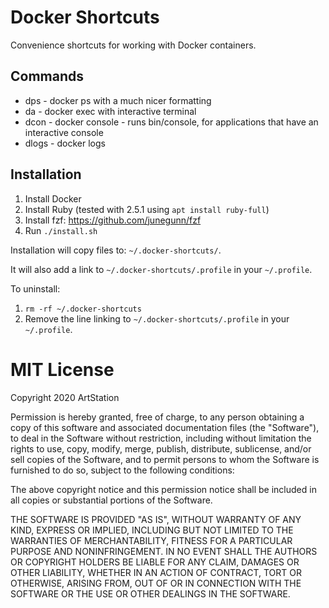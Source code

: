# Docker Shortcuts

Convenience shortcuts for working with Docker containers.

## Commands

* dps - docker ps with a much nicer formatting
* da - docker exec with interactive terminal
* dcon - docker console - runs bin/console, for applications that have an interactive console
* dlogs - docker logs

## Installation

1. Install Docker
2. Install Ruby (tested with 2.5.1 using `apt install ruby-full`)
3. Install fzf: https://github.com/junegunn/fzf
4. Run `./install.sh`

Installation will copy files to: `~/.docker-shortcuts/`.

It will also add a link to `~/.docker-shortcuts/.profile` in your `~/.profile`.

To uninstall:

1. `rm -rf ~/.docker-shortcuts`
2. Remove the line linking to `~/.docker-shortcuts/.profile` in your `~/.profile`.


# MIT License

Copyright 2020 ArtStation

Permission is hereby granted, free of charge, to any person obtaining a copy of this software and associated documentation files (the "Software"), to deal in the Software without restriction, including without limitation the rights to use, copy, modify, merge, publish, distribute, sublicense, and/or sell copies of the Software, and to permit persons to whom the Software is furnished to do so, subject to the following conditions:

The above copyright notice and this permission notice shall be included in all copies or substantial portions of the Software.

THE SOFTWARE IS PROVIDED "AS IS", WITHOUT WARRANTY OF ANY KIND, EXPRESS OR IMPLIED, INCLUDING BUT NOT LIMITED TO THE WARRANTIES OF MERCHANTABILITY, FITNESS FOR A PARTICULAR PURPOSE AND NONINFRINGEMENT. IN NO EVENT SHALL THE AUTHORS OR COPYRIGHT HOLDERS BE LIABLE FOR ANY CLAIM, DAMAGES OR OTHER LIABILITY, WHETHER IN AN ACTION OF CONTRACT, TORT OR OTHERWISE, ARISING FROM, OUT OF OR IN CONNECTION WITH THE SOFTWARE OR THE USE OR OTHER DEALINGS IN THE SOFTWARE.